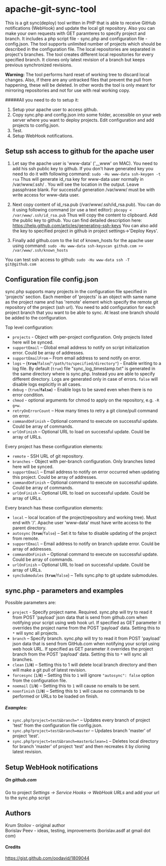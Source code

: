 apache-git-sync-tool
====================

This is a git sync(deploy) tool written in PHP that is able to receive GitHub
notifications (WebHook) and update the local git repository. Also you can make
your own requests with GET paramteres to specify project and branch. It
includes a php script file - sync.php and configuration file - config.json.
The tool supports unlimited number of projects which should be described in
the configuration file. The local repositories are separated in project's
branches. The tool creates different local repositories for every specified
branch. It clones only latest revision of a branch but keeps previous
synchronized revisions.

__Warning:__ The tool performs hard reset of working tree to discard local
changes. Also, if there are any untracked files that prevent the pull from
happening, these will be deleted. In other words the tool is only meant for
mirroring repositories and not for use with real working copy.

#####All you need to do to setup it: 
1. Setup your apache user to access github.
2. Copy sync.php and config.json into some folder, accessible on your web
   server where you want to deploy projects. Edit configuration and add
   projects to config.json.
3. Test.
4. Setup WebHook notifications.

Setup ssh access to github for the apache user
----------------

1. Let say the apache user is 'www-data' ('__www' on MAC). You need to add his
   ssh public key to github. If you don't have generated key you need to do it
   with following command: `sudo -Hu www-data ssh-keygen -t rsa` Thus will
   generate id_rsa key for www-data user normally in /var/www/.ssh/ . You will
   see the location in the output. Leave passphrase blank. For successful
   generation /var/www/ must be with write access for www-data user.

2. Next copy content of id_rsa.pub (/var/www/.ssh/id_rsa.pub). You can do it
   using following command (or use a text editor): `pbcopy <
   /var/www/.ssh/id_rsa.pub` Thus will copy the content to clipboard. Add the
   public key to github. You can find detailed description here:
   https://help.github.com/articles/generating-ssh-keys You can also add the
   key to specified project in github in project settings->'Deploy Keys'.

3. Finally add github.com to the list of known_hosts for the apache user using
   command: `sudo -Hu www-data ssh-keyscan github.com >>
   /var/www/.ssh/known_hosts`

You can test ssh access to github: `sudo -Hu www-data ssh -T git@github.com`


Configuration file config.json
--------------------

sync.php supports many projects in the configuration file specified in
'projects' section. Each member of 'projects' is an object with same name as
the project name and has 'remote' element which specify the remote git
repository of the project (ssh url). You need to add configuration for each
project branch that you want to be able to sync. At least one branch should be
added to the configuration.

Top level configuration:
* `projects` - Object with per-project configuration. Only projects listed
  here will be synced.
* `supportEmail` – Global email address to notify on script initialization
  error. Could be array of addresses.
* `supportEmailFrom` – From email address to send notify on error.
* `logs` – (__`true`__/`false`/`"/path/to/specified/directory"`) - Enable
  writing to a log file. By default (`true`) file "sync_log_timestamp.txt" is
  generated in the same directory where is sync.php. Instead you are able to
  specify different directory. Logs are generated only in case of errors.
  `false` will disable logs explicitly in all cases.
* `debug` - (`true`/__`false`__) - Enable logs to be saved even when there is
  no error condition.
* `chmod` - optional arguments for chmod to apply on the repository, e.g. `-R
  g+w`.
* `retryOnErrorCount` – How many times to retry a git clone/pull command on
  error.
* `commandOnFinish` – Optional command to execute on successful update. Could
  be array of commands.
* `urlOnFinish` – Optional URL to load on successful update. Could be array of
  URLs.

Every project has these configuration elements:
* `remote` - SSH URL of git repository.
* `branches` - Object with per-branch configuration. Only branches listed here
  will be synced.
* `supportEmail` – Email address to notify on error occurred when updating
  this project. Could be array of addresses.
* `commandOnFinish` – Optional command to execute on successful update. Could
  be array of commands.
* `urlOnFinish` – Optional URL to load on successful update. Could be array of
  URLs.

Every branch has these configuration elements:
* `local` – local location of the project(repository and working tree). Must
  end with  '/'. Apache user 'www-data' must have write access to the parent
  directory.
* `autosync` (__`true`__/`false`) – Set it to false to disable updating of the
  project from remote.
* `supportEmail` – Email address to notify on branch update error. Could be
  array of addresses.
* `commandOnFinish` – Optional command to execute on successful update. Could
  be array of commands.
* `urlOnFinish` – Optional URL to load on successful update. Could be array of
  URLs.
* `syncSubmodules` (__`true`__/`false`) – Tells sync.php to git update
  submodules.


sync.php - parameters and examples
-------------------

Possible parameters are:
* `project` - Specify project name. Required. sync.php will try to read it
  from POST 'payload' json data that is send from github.com when notifying
  your script using web hook url. If specified as GET parameter it overrides
  the project name from the POST 'payload' data. Setting this to `*` will sync
  all projects.
* `branch` – Specify branch. sync.php will try to read it from POST 'payload'
  json data that is send from GitHub.com when notifying your script using web
  hook URL. If specified as GET parameter it overrides the project branch from
  the POST 'payload' data. Setting this to `*` will sync all branches.
* `clean` (`1`/__`0`__) –  Setting this to 1 will delete local branch
  directory and then will make a git pull of latest revision.
* `forcesync` (`1`/__`0`__) – Setting this to `1` will ignore `"autosync":
  false` option from the configuration file.
* `noemail` (`1`/__`0`__) – Setting this to `1` will cause no emails to be
  sent.
* `noonfinish` (`1`/__`0`__) – Setting this to `1` will cause no commands
  to be performed or URLs to be loaded on finish.


##### Examples:
- `sync.php?project=test&branch=*` – Updates every branch of project 'test' from
the configuration file config.json.
- `sync.php?project=test&branch=master` –
Updates branch 'master' of project 'test'.
- `sync.php?project=test&branch=master&clean=1` – Deletes local directory for
branch 'master' of project 'test' and then recreates it by cloning latest
revision.


Setup WebHook notifications
-------------------
##### On github.com
Go to project *Settings -> Service Hooks -> WebHook URLs* and add your url to the sync.php script

Authors
---------
Krum Stoilov - original author  
Borislav Peev - ideas, testing, improvements (borislav.asdf at gmail dot com)

#### Credits
https://gist.github.com/oodavid/1809044


